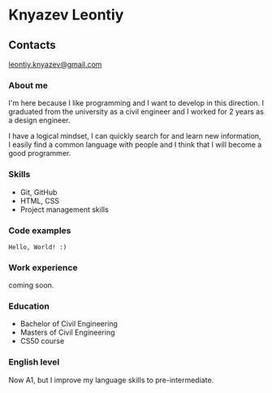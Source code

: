 # Knyazev Leontiy

## Contacts
leontiy.knyazev@gmail.com

### About me
I'm here because I like programming and I want to develop in this direction.
I graduated from the university as a civil engineer and I worked for 2 years as a design engineer. 

I have a logical mindset, I can quickly search for and learn new information, I easily find a common language with people and I think that I will become a good programmer.

### Skills
- Git, GitHub
- HTML, CSS
- Project management skills

### Code examples
```
Hello, World! :)
```

### Work experience
coming soon.

### Education
- Bachelor of Civil Engineering
- Masters of Civil Engineering
- CS50 course

### English level
Now A1, but I improve my language skills to pre-intermediate.